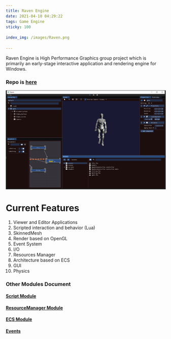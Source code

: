 ```yaml
---
title: Raven Engine
date: 2021-04-10 04:29:22
tags: Game Engine
sticky: 100

index_img: /images/Raven.png

---
```


Raven Engine is High Performance Graphics group project which is primarily an early-stage interactive application and rendering engine for Windows. 


### Repo is [here](https://gitlab.com/SC17BH/hpg_group_project)

![](/images/Raven.png)

# Current Features

1. Viewer and Editor Applications
2. Scripted interaction and behavior (Lua)
3. SkinnedMesh 
4. Render based on OpenGL
5. Event System
6. I/O
7. Resources Manager
8. Architecture based on ECS
9. GUI
10. Physics

### Other Modules Document

#### [Script Module](https://gitlab.com/SC17BH/hpg_group_project/-/blob/master/RavenEngine/Raven/Source/Scripts/ReadMe.md)

#### [ResourceManager Module](https://gitlab.com/SC17BH/hpg_group_project/-/blob/master/RavenEngine/Raven/Source/ResourceManager/README.md)

#### [ECS Module](https://gitlab.com/SC17BH/hpg_group_project/-/blob/master/RavenEngine/Raven/Source/Scene/ReadMe.md)

#### [Events](https://gitlab.com/SC17BH/hpg_group_project/-/blob/master/RavenEngine/Raven/Source/Event/ReadMe.md)



